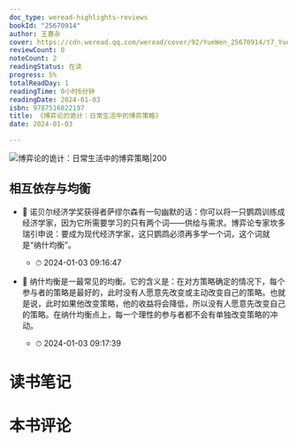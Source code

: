 ```yaml
---
doc_type: weread-highlights-reviews
bookId: "25670914"
author: 王春永
cover: https://cdn.weread.qq.com/weread/cover/92/YueWen_25670914/t7_YueWen_25670914.jpg
reviewCount: 0
noteCount: 2
readingStatus: 在读
progress: 5%
totalReadDay: 1
readingTime: 0小时6分钟
readingDate: 2024-01-03
isbn: 9787516822197
title: 《博弈论的诡计：日常生活中的博弈策略》
date: 2024-01-03

---
```


![ 博弈论的诡计：日常生活中的博弈策略|200](https://cdn.weread.qq.com/weread/cover/92/YueWen_25670914/t7_YueWen_25670914.jpg)


## 相互依存与均衡


- 📌 诺贝尔经济学奖获得者萨缪尔森有一句幽默的话：你可以将一只鹦鹉训练成经济学家，因为它所需要学习的只有两个词——供给与需求。博弈论专家坎多瑞引申说：要成为现代经济学家，这只鹦鹉必须再多学一个词，这个词就是“纳什均衡”。 
    - ⏱ 2024-01-03 09:16:47 

- 📌 纳什均衡是一最常见的均衡。它的含义是：在对方策略确定的情况下，每个参与者的策略是最好的，此时没有人愿意先改变或主动改变自己的策略。也就是说，此时如果他改变策略，他的收益将会降低，所以没有人愿意先改变自己的策略。在纳什均衡点上，每一个理性的参与者都不会有单独改变策略的冲动。 
    - ⏱ 2024-01-03 09:17:39 

# 读书笔记


# 本书评论
